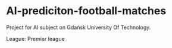 # AI-prediciton-football-matches
Project for AI subject on Gdańsk University Of Technology. 

League: Premier league
